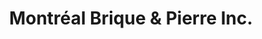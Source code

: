 ---
title: "Montréal Brique & Pierre Inc."
url: /saint-lazare/montreal-brique-and-pierre-inc/
shop: fireplace
---